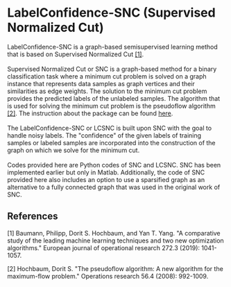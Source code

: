 # LabelConfidence-SNC (Supervised Normalized Cut)
LabelConfidence-SNC is a graph-based semisupervised learning method that is based on Supervised Normalized Cut [[1]](#1). <br>
<br/>
Supervised Normalized Cut or SNC is a graph-based method for a binary classification task where a minimum cut problem is solved on a graph instance that represents data samples as graph vertices and their similarities as edge weights. The solution to the minimum cut problem provides the predicted labels of the unlabeled samples. The algorithm that is used for solving the minimum cut problem is the pseudoflow algorithm [[2]](#2). The instruction about the package can be found [here](https://github.com/hochbaumGroup/pseudoflow-parametric-cut). <br> 
<br/>
The LabelConfidence-SNC or LCSNC is built upon SNC with the goal to handle noisy labels. The "confidence" of the given labels of training samples or labeled samples are incorporated into the construction of the graph on which we solve for the minimum cut. <br> 
<br/>
Codes provided here are Python codes of SNC and LCSNC. SNC has been implemented earlier but only in Matlab. Additionally, the code of SNC provided here also includes an option to use a sparsified graph as an alternative to a fully connected graph that was used in the original work of SNC.
<br/>
## References
<a id="1">[1]</a> 
Baumann, Philipp, Dorit S. Hochbaum, and Yan T. Yang. "A comparative study of the leading machine learning techniques and two new optimization algorithms." European journal of operational research 272.3 (2019): 1041-1057.

<a id="2">[2]</a> 
Hochbaum, Dorit S. "The pseudoflow algorithm: A new algorithm for the maximum-flow problem." Operations research 56.4 (2008): 992-1009.

